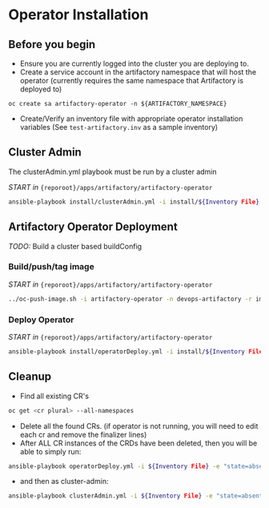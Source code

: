 # Operator Installation

## Before you begin

- Ensure you are currently logged into the cluster you are deploying to.
- Create a service account in the artifactory namespace that will host the operator (currently requires the same namespace that Artifactory is deployed to)

`oc create sa artifactory-operator -n ${ARTIFACTORY_NAMESPACE}`

- Create/Verify an inventory file with appropriate operator installation variables  (See `test-artifactory.inv` as a sample inventory)

## Cluster Admin

The clusterAdmin.yml playbook must be run by a cluster admin

*START in* `{reporoot}/apps/artifactory/artifactory-operator`

``` bash
ansible-playbook install/clusterAdmin.yml -i install/${Inventory File}
```

## Artifactory Operator Deployment

*TODO:* Build a cluster based buildConfig

### Build/push/tag image

*START in* `{reporoot}/apps/artifactory/artifactory-operator`

``` bash
../oc-push-image.sh -i artifactory-operator -n devops-artifactory -r image-registry.apps.klab.devops.gov.bc.ca -t v1-1.0.0-stable
```
### Deploy Operator

*START in* `{reporoot}/apps/artifactory/artifactory-operator`

``` bash
ansible-playbook install/operatorDeploy.yml -i install/${Inventory File}
```

## Cleanup

- Find all existing CR's

``` bash
oc get <cr plural> --all-namespaces
```

- Delete all the found CRs.  (if operator is not running, you will need to edit each cr and remove the finalizer lines)
- After ALL CR instances of the CRDs have been deleted, then you will be able to simply run:

``` bash
ansible-playbook operatorDeploy.yml -i ${Inventory File} -e "state=absent"
```

- and then as cluster-admin:

``` bash
ansible-playbook clusterAdmin.yml -i ${Inventory File} -e "state=absent"
```
